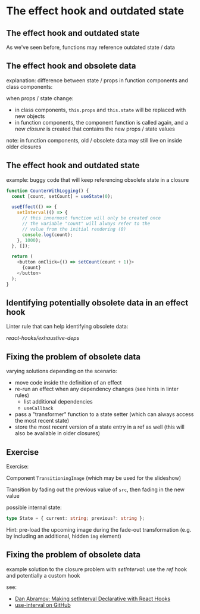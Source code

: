 # The effect hook and outdated state

## The effect hook and outdated state

As we've seen before, functions may reference outdated state / data

## The effect hook and obsolete data

explanation: difference between state / props in function components and class components:

when props / state change:

- in class components, `this.props` and `this.state` will be replaced with new objects
- in function components, the component function is called again, and a new _closure_ is created that contains the new props / state values

note: in function components, old / obsolete data may still live on inside older closures

## The effect hook and outdated state

example: buggy code that will keep referencing obsolete state in a closure

```js
function CounterWithLogging() {
  const [count, setCount] = useState(0);

  useEffect(() => {
    setInterval(() => {
      // this innermost function will only be created once
      // the variable "count" will always refer to the
      // value from the initial rendering (0)
      console.log(count);
    }, 1000);
  }, []);

  return (
    <button onClick={() => setCount(count + 1)}>
      {count}
    </button>
  );
}
```

## Identifying potentially obsolete data in an effect hook

Linter rule that can help identifying obsolete data:

_react-hooks/exhaustive-deps_

## Fixing the problem of obsolete data

varying solutions depending on the scenario:

- move code inside the definition of an effect
- re-run an effect when any dependency changes (see hints in linter rules)
  - list additional dependencies
  - `useCallback`
- pass a "transformer" function to a state setter (which can always access the most recent state)
- store the most recent version of a state entry in a ref as well (this will also be available in older closures)

## Exercise

Exercise:

Component `TransitioningImage` (which may be used for the slideshow)

Transition by fading out the previous value of `src`, then fading in the new value

possible internal state:

```ts
type State = { current: string; previous?: string };
```

Hint: pre-load the upcoming image during the fade-out transformation (e.g. by including an additional, hidden `img` element)

## Fixing the problem of obsolete data

example solution to the closure problem with _setInterval_: use the _ref_ hook and potentially a custom hook

see:

- [Dan Abramov: Making setInterval Declarative with React Hooks](https://overreacted.io/making-setinterval-declarative-with-react-hooks/)
- [use-interval on GitHub](https://github.com/donavon/use-interval)
